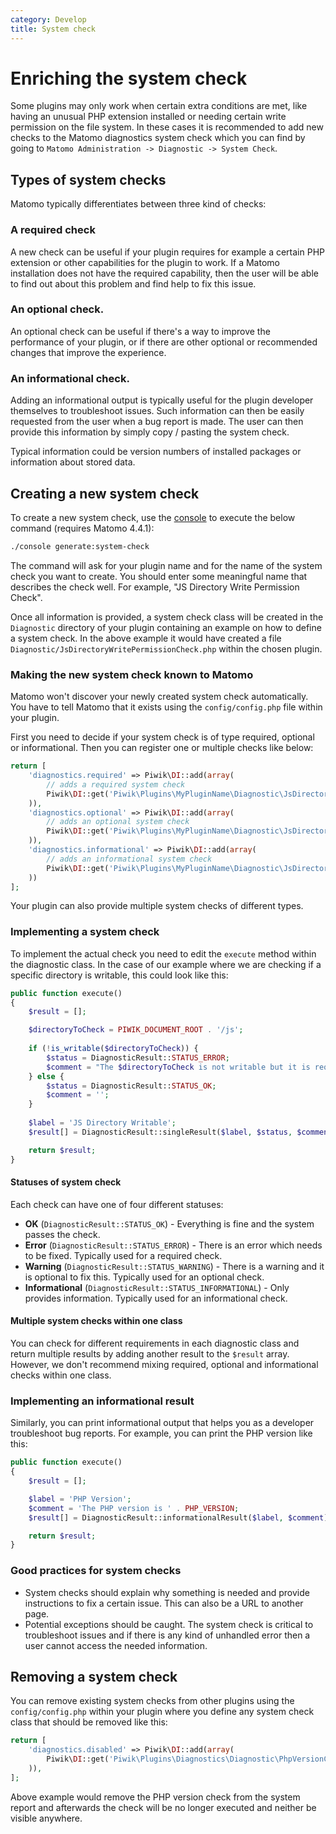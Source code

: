 ```yaml
---
category: Develop
title: System check
---
```

# Enriching the system check

Some plugins may only work when certain extra conditions are met, like having an unusual PHP extension installed or needing certain write permission on the file system. In these cases it is recommended to add new checks to the Matomo diagnostics system check which you can find by going to `Matomo Administration -> Diagnostic -> System Check`. 

## Types of system checks 

Matomo typically differentiates between three kind of checks:

### A required check

A new check can be useful if your plugin requires for example a certain PHP extension or other capabilities for the plugin to work. If a Matomo installation does not have the required capability, then the user will be able to find out about this problem and find help to fix this issue.

### An optional check.

An optional check can be useful if there's a way to improve the performance of your plugin, or if there are other optional or recommended changes that improve the experience.

### An informational check.

Adding an informational output is typically useful for the plugin developer themselves to troubleshoot issues. Such information can then be easily requested from the user when a bug report is made. The user can then provide this information by simply copy / pasting the system check.

Typical information could be version numbers of installed packages or information about stored data.

## Creating a new system check

To create a new system check, use the [console](/guides/piwik-on-the-command-line) to execute the below command (requires Matomo 4.4.1):

```bash
./console generate:system-check
```

The command will ask for your plugin name and for the name of the system check you want to create. You should enter some meaningful name that describes the check well. For example, "JS Directory Write Permission Check".

Once all information is provided, a system check class will be created in the `Diagnostic` directory of your plugin containing an example on how to define a system check. In the above example it would have created a file `Diagnostic/JsDirectoryWritePermissionCheck.php` within the chosen plugin.

### Making the new system check known to Matomo

Matomo won't discover your newly created system check automatically. You have to tell Matomo that it exists using the `config/config.php` file within your plugin. 

First you need to decide if your system check is of type required, optional or informational. Then you can register one or multiple checks like below:

```php
return [
    'diagnostics.required' => Piwik\DI::add(array(
        // adds a required system check
        Piwik\DI::get('Piwik\Plugins\MyPluginName\Diagnostic\JsDirectoryWritePermissionCheck'),
    )),
    'diagnostics.optional' => Piwik\DI::add(array(
        // adds an optional system check
        Piwik\DI::get('Piwik\Plugins\MyPluginName\Diagnostic\JsDirectoryWritePermissionCheck'),
    )),
    'diagnostics.informational' => Piwik\DI::add(array(
        // adds an informational system check
        Piwik\DI::get('Piwik\Plugins\MyPluginName\Diagnostic\JsDirectoryWritePermissionCheck'),
    ))
];
```

Your plugin can also provide multiple system checks of different types.

### Implementing a system check

To implement the actual check you need to edit the `execute` method within the diagnostic class. In the case of our example where we are checking if a specific directory is writable, this could look like this:

```php
public function execute()
{
    $result = [];

    $directoryToCheck = PIWIK_DOCUMENT_ROOT . '/js';
    
    if (!is_writable($directoryToCheck)) {
        $status = DiagnosticResult::STATUS_ERROR; 
        $comment = "The $directoryToCheck is not writable but it is required because ... To make this directory writable execute ...";
    } else {
        $status = DiagnosticResult::STATUS_OK;
        $comment = '';
    }
    
    $label = 'JS Directory Writable';
    $result[] = DiagnosticResult::singleResult($label, $status, $comment);

    return $result;
}
```

#### Statuses of system check

Each check can have one of four different statuses:

* **OK** (`DiagnosticResult::STATUS_OK`) - Everything is fine and the system passes the check.
* **Error** (`DiagnosticResult::STATUS_ERROR`) - There is an error which needs to be fixed. Typically used for a required check.
* **Warning** (`DiagnosticResult::STATUS_WARNING`) - There is a warning and it is optional to fix this. Typically used for an optional check.
* **Informational** (`DiagnosticResult::STATUS_INFORMATIONAL`) - Only provides information. Typically used for an informational check.

#### Multiple system checks within one class

You can check for different requirements in each diagnostic class and return multiple results by adding another result to the `$result` array. However, we don't recommend mixing required, optional and informational checks within one class.

### Implementing an informational result

Similarly, you can print informational output that helps you as a developer troubleshoot bug reports. For example, you can print the PHP version like this:

```php
public function execute()
{
    $result = [];

    $label = 'PHP Version';
    $comment = 'The PHP version is ' . PHP_VERSION;
    $result[] = DiagnosticResult::informationalResult($label, $comment);

    return $result;
}
```

### Good practices for system checks

* System checks should explain why something is needed and provide instructions to fix a certain issue. This can also be a URL to another page.
* Potential exceptions should be caught. The system check is critical to troubleshoot issues and if there is any kind of unhandled error then a user cannot access the needed information.

## Removing a system check

You can remove existing system checks from other plugins using the `config/config.php` within your plugin where you define any system check class that should be removed like this:

```php
return [
    'diagnostics.disabled' => Piwik\DI::add(array(
        Piwik\DI::get('Piwik\Plugins\Diagnostics\Diagnostic\PhpVersionCheck'),
    )),
];
```

Above example would remove the PHP version check from the system report and afterwards the check will be no longer executed and neither be visible anywhere.
